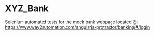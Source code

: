 # XYZ_Bank
Selenium automated tests for the mock bank webpage located @: https://www.way2automation.com/angularjs-protractor/banking/#/login
